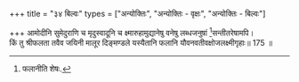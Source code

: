 +++
title = "३४ बिल्वः"
types = ["अन्योक्तिः", "अन्योक्तिः - वृक्षः", "अन्योक्तिः - बिल्वः"]

+++
आमोदीनि सुमेदुराणि च मृदुस्वादूनि च क्ष्मारुहामुद्यानेषु वनेषु लब्धजनुषां [^2]सन्तीतरेषामपि।  
किं तु श्रीफलता तवैव जयिनी मालूर दिङ्मण्डले यस्यैतानि फलानि यौवनवतीवक्षोजलक्ष्मीगृहाः॥ 175 ॥  
  
[^2]: फलानीति शेषः.

